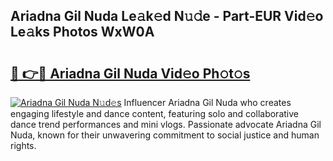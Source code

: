 ## Ariadna Gil Nuda Le𝚊k𝚎d N𝚞𝚍e - Part-EUR Vid𝚎o Le𝚊ks Photos WxW0A

# <h2><a href="http://fbd4mna.evod.top/?m=Ariadna+Gil+Nuda">🔗 👉🔴 Ariadna Gil Nuda Vid𝚎o Ph𝚘t𝚘s</a></h2>

[![Ariadna Gil Nuda N𝚞d𝚎s](https://i.imgur.com/8V9OHl7.gif)](http://fbd4mna.evod.top/?m=Ariadna+Gil+Nuda)
Influencer Ariadna Gil Nuda who creates engaging lifestyle and dance content, featuring solo and collaborative dance trend performances and mini vlogs. Passionate advocate Ariadna Gil Nuda, known for their unwavering commitment to social justice and human rights. 
